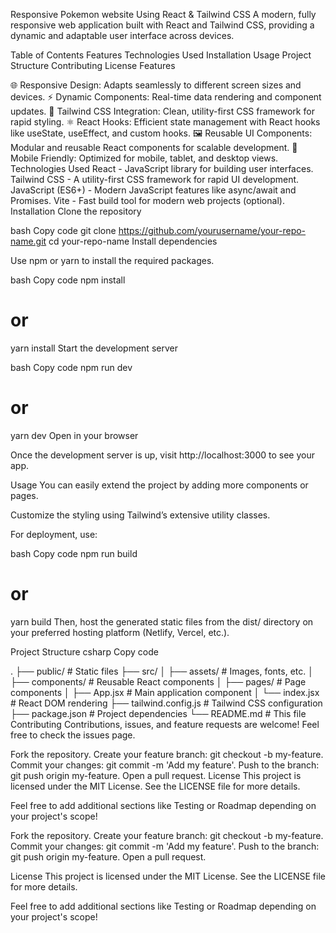 Responsive Pokemon website Using React & Tailwind CSS
A modern, fully responsive web application built with React and Tailwind CSS, providing a dynamic and adaptable user interface across devices.

<!-- Replace with your actual project screenshot -->

Table of Contents
Features
Technologies Used
Installation
Usage
Project Structure
Contributing
License
Features

🌐 Responsive Design: Adapts seamlessly to different screen sizes and devices.
⚡ Dynamic Components: Real-time data rendering and component updates.
🎨 Tailwind CSS Integration: Clean, utility-first CSS framework for rapid styling.
⚛️ React Hooks: Efficient state management with React hooks like useState, useEffect, and custom hooks.
🖼️ Reusable UI Components: Modular and reusable React components for scalable development.
📱 Mobile Friendly: Optimized for mobile, tablet, and desktop views.
Technologies Used
React - JavaScript library for building user interfaces.
Tailwind CSS - A utility-first CSS framework for rapid UI development.
JavaScript (ES6+) - Modern JavaScript features like async/await and Promises.
Vite - Fast build tool for modern web projects (optional).
Installation
Clone the repository

bash
Copy code
git clone https://github.com/yourusername/your-repo-name.git
cd your-repo-name
Install dependencies

Use npm or yarn to install the required packages.

bash
Copy code
npm install

# or

yarn install
Start the development server

bash
Copy code
npm run dev

# or

yarn dev
Open in your browser

Once the development server is up, visit http://localhost:3000 to see your app.

Usage
You can easily extend the project by adding more components or pages.

Customize the styling using Tailwind’s extensive utility classes.

For deployment, use:

bash
Copy code
npm run build

# or
yarn build
Then, host the generated static files from the dist/ directory on your preferred hosting platform (Netlify, Vercel, etc.).

Project Structure
csharp
Copy code

.
├── public/            # Static files
├── src/
│   ├── assets/        # Images, fonts, etc.
│   ├── components/    # Reusable React components
│   ├── pages/         # Page components
│   ├── App.jsx        # Main application component
│   └── index.jsx      # React DOM rendering
├── tailwind.config.js # Tailwind CSS configuration
├── package.json       # Project dependencies
└── README.md          # This file
Contributing
Contributions, issues, and feature requests are welcome! Feel free to check the issues page.

Fork the repository.
Create your feature branch: git checkout -b my-feature.
Commit your changes: git commit -m 'Add my feature'.
Push to the branch: git push origin my-feature.
Open a pull request.
License
This project is licensed under the MIT License. See the LICENSE file for more details.

Feel free to add additional sections like Testing or Roadmap depending on your project's scope!

Fork the repository.
Create your feature branch: git checkout -b my-feature.
Commit your changes: git commit -m 'Add my feature'.
Push to the branch: git push origin my-feature.
Open a pull request.

License
This project is licensed under the MIT License. See the LICENSE file for more details.

Feel free to add additional sections like Testing or Roadmap depending on your project's scope!

